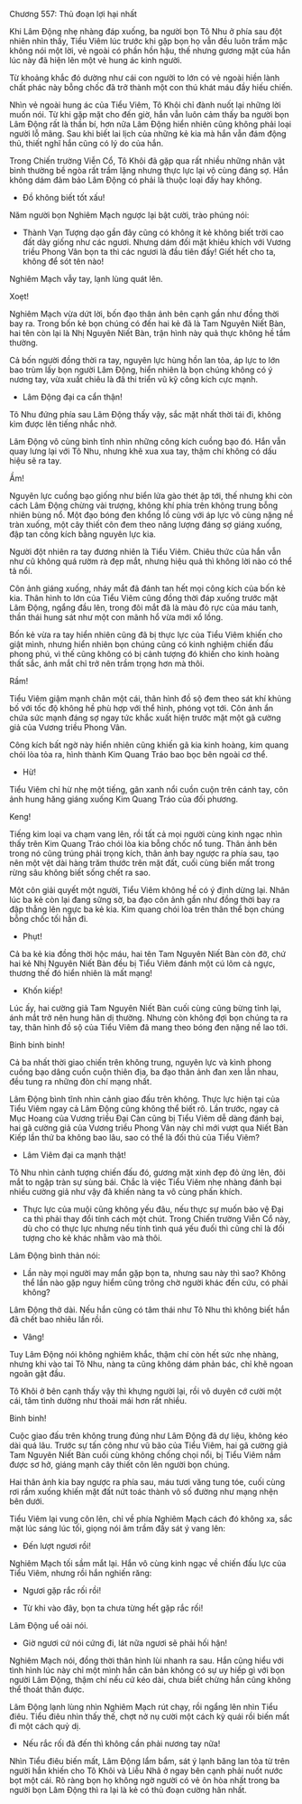 




Chương 557: Thủ đoạn lợi hại nhất


Khi Lâm Động nhẹ nhàng đáp xuống, ba người bọn Tô Nhu ở phía sau đột nhiên nhìn thấy, Tiểu Viêm lúc trước khi gặp bọn họ vẫn đều luôn trầm mặc không nói một lời, vẻ ngoài có phần hồn hậu, thế nhưng gương mặt của hắn lúc này đã hiện lên một vẻ hung ác kinh người.

Từ khoảng khắc đó dường như cái con người to lớn có vẻ ngoài hiền lành chất phác này bỗng chốc đã trở thành một con thú khát máu đầy hiếu chiến.

Nhìn vẻ ngoài hung ác của Tiểu Viêm, Tô Khôi chỉ đành nuốt lại những lời muốn nói. Từ khi gặp mặt cho đến giờ, hắn vẫn luôn cảm thấy ba người bọn Lâm Động rất là thần bí, hơn nữa Lâm Động hiển nhiên cũng không phải loại người lỗ mãng. Sau khi biết lai lịch của những kẻ kia mà hắn vẫn đám động thủ, thiết nghĩ hắn cũng có lý do của hắn.

Trong Chiến trường Viễn Cổ, Tô Khôi đã gặp qua rất nhiều những nhân vật bình thường bề ngòa rất trầm lặng nhưng thực lực lại vô cùng đáng sợ. Hắn không dám đảm bảo Lâm Động có phải là thuộc loại đấy hay không.

- Đồ không biết tốt xấu!

Năm người bọn Nghiêm Mạch ngược lại bật cười, trào phúng nói:

- Thành Vạn Tượng dạo gần đây cũng có không ít kẻ không biết trời cao đất dày giống như các ngươi. Nhưng dám đối mặt khiêu khích với Vương triều Phong Vân bọn ta thì các ngươi là đầu tiên đấy! Giết hết cho ta, không để sót tên nào!

Nghiêm Mạch vẫy tay, lạnh lùng quát lên.

Xoẹt!

Nghiêm Mạch vừa dứt lời, bốn đạo thân ảnh bên cạnh gần như đồng thời bay ra. Trong bốn kẻ bọn chúng có đến hai kẻ đã là Tam Nguyên Niết Bàn, hai tên còn lại là Nhị Nguyên Niết Bàn, trận hình này quả thực không hề tầm thường.

Cả bốn người đồng thời ra tay, nguyên lực hùng hồn lan tỏa, áp lực to lớn bao trùm lấy bọn người Lâm Động, hiển nhiên là bọn chúng không có ý nương tay, vừa xuất chiêu là đã thi triển vũ kỹ công kích cực mạnh.

- Lâm Động đại ca cẩn thận!

Tô Nhu đứng phía sau Lâm Động thấy vậy, sắc mặt nhất thời tái đi, không kìm được lên tiếng nhắc nhở.

Lâm Động vô cùng bình tĩnh nhìn những công kích cuồng bạo đó. Hắn vẫn quay lưng lại với Tô Nhu, nhưng khẽ xua xua tay, thậm chí không có dấu hiệu sẽ ra tay.

Ầm!

Nguyên lực cuồng bạo giống như biển lửa gào thét ập tới, thế nhưng khi còn cách Lâm Động chừng vài trượng, không khí phía trên không trung bỗng nhiên bùng nổ. Một đạo bóng đen khổng lồ cùng với áp lực vô cùng nặng nề tràn xuống, một cây thiết côn đem theo năng lượng đáng sợ giáng xuống, đập tan công kích bằng nguyên lực kia.

Người đột nhiên ra tay đương nhiên là Tiểu Viêm. Chiêu thức của hắn vẫn như cũ không quá rườm rà đẹp mắt, nhưng hiệu quả thì không lời nào có thể tả nổi.

Côn ảnh giáng xuống, nháy mắt đã đánh tan hết mọi công kích của bốn kẻ kia. Thân hình to lớn của Tiểu Viêm cũng đồng thời đáp xuống trước mặt Lâm Động, ngẩng đầu lên, trong đôi mắt đã là màu đỏ rực của máu tanh, thần thái hung sát như một con mãnh hổ vừa mới xổ lồng.

Bốn kẻ vừa ra tay hiển nhiên cũng đã bị thực lực của Tiểu Viêm khiến cho giật mình, nhưng hiển nhiên bọn chúng cũng có kinh nghiệm chiến đấu phong phú, vì thế cũng không có bị cảnh tượng đó khiến cho kinh hoàng thất sắc, ánh mắt chỉ trở nên trầm trọng hơn mà thôi.

Rầm!

Tiểu Viêm giậm mạnh chân một cái, thân hình đồ sộ đem theo sát khí khủng bố với tốc độ không hề phù hợp với thể hình, phóng vọt tới. Côn ảnh ẩn chứa sức mạnh đáng sợ ngay tức khắc xuất hiện trước mặt một gã cường giả của Vương triều Phong Vân.

Công kích bất ngờ này hiển nhiên cũng khiến gã kia kinh hoàng, kim quang chói lòa tỏa ra, hình thành Kim Quang Tráo bao bọc bên ngoài cơ thể.

- Hừ!

Tiểu Viêm chỉ hừ nhẹ một tiếng, gân xanh nổi cuồn cuộn trên cánh tay, côn ảnh hung hăng giáng xuống Kim Quang Tráo của đối phương.

Keng!

Tiếng kim loại va chạm vang lên, rồi tất cả mọi người cùng kinh ngạc nhìn thấy trên Kim Quang Tráo chói lòa kia bỗng chốc nổ tung. Thân ảnh bên trong nó cũng trúng phải trọng kích, thân ảnh bay ngược ra phía sau, tạo nên một vệt dài hàng trăm thước trên mặt đất, cuối cùng biến mất trong rừng sâu không biết sống chết ra sao.

Một côn giải quyết một người, Tiểu Viêm không hề có ý định dừng lại. Nhân lúc ba kẻ còn lại đang sững sờ, ba đạo côn ảnh gần như đồng thời bay ra đập thẳng lên ngực ba kẻ kia. Kim quang chói lòa trên thân thể bọn chúng bỗng chốc tối hẳn đi.

- Phụt!

Cả ba kẻ kia đồng thời hộc máu, hai tên Tam Nguyên Niết Bàn còn đỡ, chứ hai kẻ Nhị Nguyên Niết Bàn đều bị Tiểu Viêm đánh một cú lõm cả ngực, thương thế đó hiển nhiên là mất mạng!

- Khốn kiếp!

Lúc ấy, hai cường giả Tam Nguyên Niết Bàn cuối cùng cũng bừng tỉnh lại, ánh mắt trở nên hung hãn dị thường. Nhưng còn không đợi bọn chúng ta ra tay, thân hình đồ sộ của Tiểu Viêm đã mang theo bóng đen nặng nề lao tới.

Binh binh binh!

Cả ba nhất thời giao chiến trên không trung, nguyên lực và kình phong cuồng bạo dâng cuồn cuộn thiên địa, ba đạo thân ảnh đan xen lẫn nhau, đều tung ra những đòn chí mạng nhất.

Lâm Động bình tĩnh nhìn cảnh giao đấu trên không. Thực lực hiện tại của Tiểu Viêm ngay cả Lâm Động cũng không thể biết rõ. Lần trước, ngay cả Mục Hoang của Vương triều Đại Càn cũng bị Tiểu Viêm dễ dàng đánh bại, hai gã cường giả của Vương triều Phong Vân này chỉ mới vượt qua Niết Bàn Kiếp lần thứ ba không bao lâu, sao có thể là đối thủ của Tiểu Viêm?

- Lâm Viêm đại ca mạnh thật!

Tô Nhu nhìn cảnh tượng chiến đấu đó, gương mặt xinh đẹp đỏ ửng lên, đôi mắt to ngập tràn sự sùng bái. Chắc là việc Tiểu Viêm nhẹ nhàng đánh bại nhiều cường giả như vậy đã khiến nàng ta vô cùng phấn khích.

- Thực lực của muội cũng không yếu đâu, nếu thực sự muốn bảo vệ Đại ca thì phải thay đổi tính cách một chút. Trong Chiến trường Viễn Cổ này, dù cho có thực lực nhưng nếu tính tình quá yếu đuối thì cũng chỉ là đối tượng cho kẻ khác nhằm vào mà thôi.

Lâm Động bình thản nói:

- Lần này mọi người may mắn gặp bọn ta, nhưng sau này thì sao? Không thể lần nào gặp nguy hiểm cũng trông chờ người khác đến cứu, có phải không?

Lâm Động thở dài. Nếu hắn cũng có tâm thái như Tô Nhu thì không biết hắn đã chết bao nhiêu lần rồi.

- Vâng!

Tuy Lâm Động nói không nghiêm khắc, thậm chí còn hết sức nhẹ nhàng, nhưng khi vào tai Tô Nhu, nàng ta cũng không dám phản bác, chỉ khẽ ngoan ngoãn gật đầu.

Tô Khôi ở bên cạnh thấy vậy thì khựng người lại, rồi vô duyên cớ cười một cái, tâm tình dường như thoải mái hơn rất nhiều.

Binh binh!

Cuộc giao đấu trên không trung đúng như Lâm Động đã dự liệu, không kéo dài quá lâu. Trước sự tấn công như vũ bão của Tiểu Viêm, hai gã cường giả Tam Nguyên Niết Bàn cuối cùng không chống chọi nổi, bị Tiểu Viêm nắm được sơ hở, giáng mạnh cây thiết côn lên người bọn chúng.

Hai thân ảnh kia bay ngược ra phía sau, máu tươi văng tung tóe, cuối cùng rơi rầm xuống khiến mặt đất nứt toác thành vô số đường như mạng nhện bên dưới.

Tiểu Viêm lại vung côn lên, chỉ về phía Nghiêm Mạch cách đó không xa, sắc mặt lúc sáng lúc tối, giọng nói âm trầm đầy sát ý vang lên:

- Đến lượt ngươi rồi!

Nghiêm Mạch tối sầm mắt lại. Hắn vô cùng kinh ngạc về chiến đấu lực của Tiểu Viêm, nhưng rồi hắn nghiến răng:

- Ngươi gặp rắc rối rồi!

- Từ khi vào đây, bọn ta chưa từng hết gặp rắc rối!

Lâm Động uể oải nói.

- Giờ ngươi cứ nói cứng đi, lát nữa ngươi sẽ phải hối hận!

Nghiêm Mạch nói, đồng thời thân hình lùi nhanh ra sau. Hắn cũng hiểu với tình hình lúc này chỉ một mình hắn căn bản không có sự uy hiếp gì với bọn người Lâm Động, thậm chí nếu cứ kéo dài, chưa biết chừng hắn cũng không thể thoát thân được.

Lâm Động lạnh lùng nhìn Nghiêm Mạch rút chạy, rồi ngẩng lên nhìn Tiểu điêu. Tiểu điêu nhìn thấy thế, chợt nở nụ cười một cách kỳ quái rồi biến mất đi một cách quỷ dị.

- Nếu rắc rối đã đến thì không cần phải nương tay nữa!

Nhìn Tiểu điêu biến mất, Lâm Động lẩm bẩm, sát ý lạnh băng lan tỏa từ trên người hắn khiến cho Tô Khôi và Liễu Nhã ở ngay bên cạnh phải nuốt nước bọt một cái. Rõ ràng bọn họ không ngờ người có vẻ ôn hòa nhất trong ba người bọn Lâm Động thì ra lại là kẻ có thủ đoạn cường hãn nhất.




